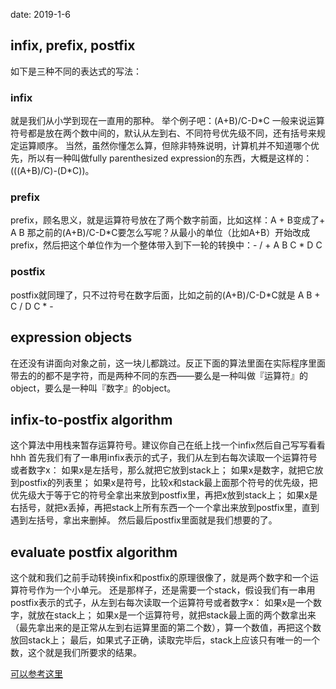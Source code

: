 date: 2019-1-6
## infix, prefix, postfix
如下是三种不同的表达式的写法：
### infix
就是我们从小学到现在一直用的那种。
举个例子吧：(A+B)/C-D\*C
一般来说运算符号都是放在两个数中间的，默认从左到右、不同符号优先级不同，还有括号来规定运算顺序。
当然，虽然你懂怎么算，但除非特殊说明，计算机并不知道哪个优先，所以有一种叫做fully parenthesized expression的东西，大概是这样的：(((A+B)/C)-(D\*C))。

### prefix
prefix，顾名思义，就是运算符号放在了两个数字前面，比如这样：A + B变成了+ A B
那之前的(A+B)/C-D\*C要怎么写呢？从最小的单位（比如A+B）开始改成prefix，然后把这个单位作为一个整体带入到下一轮的转换中：- / + A B C \* D C

### postfix
postfix就同理了，只不过符号在数字后面，比如之前的(A+B)/C-D\*C就是 A B + C / D C \* -

## expression objects
在还没有讲面向对象之前，这一块儿都跳过。反正下面的算法里面在实际程序里面带去的的都不是字符，而是两种不同的东西——要么是一种叫做『运算符』的object，要么是一种叫『数字』的object。

## infix-to-postfix algorithm
这个算法中用栈来暂存运算符号。建议你自己在纸上找一个infix然后自己写写看看hhh
首先我们有了一串用infix表示的式子，我们从左到右每次读取一个运算符号或者数字x：
如果x是左括号，那么就把它放到stack上；
如果x是数字，就把它放到postfix的列表里；
如果x是符号，比较x和stack最上面那个符号的优先级，把优先级大于等于它的符号全拿出来放到postfix里，再把x放到stack上；
如果x是右括号，就把x丢掉，再把stack上所有东西一个一个拿出来放到postfix里，直到遇到左括号，拿出来删掉。
然后最后postfix里面就是我们想要的了。

## evaluate postfix algorithm
这个就和我们之前手动转换infix和postfix的原理很像了，就是两个数字和一个运算符号作为一个小单元。
还是那样子，还是需要一个stack，假设我们有一串用postfix表示的式子，从左到右每次读取一个运算符号或者数字x：
如果x是一个数字，就放在stack上；
如果x是一个运算符号，就把stack最上面的两个数拿出来（最先拿出来的是正常从左到右运算里面的第二个数），算一个数值，再把这个数放回stack上；
最后，如果式子正确，读取完毕后，stack上应该只有唯一的一个数，这个就是我们所要求的结果。


[可以参考这里](http://interactivepython.org/runestone/static/pythonds/BasicDS/InfixPrefixandPostfixExpressions.html)
